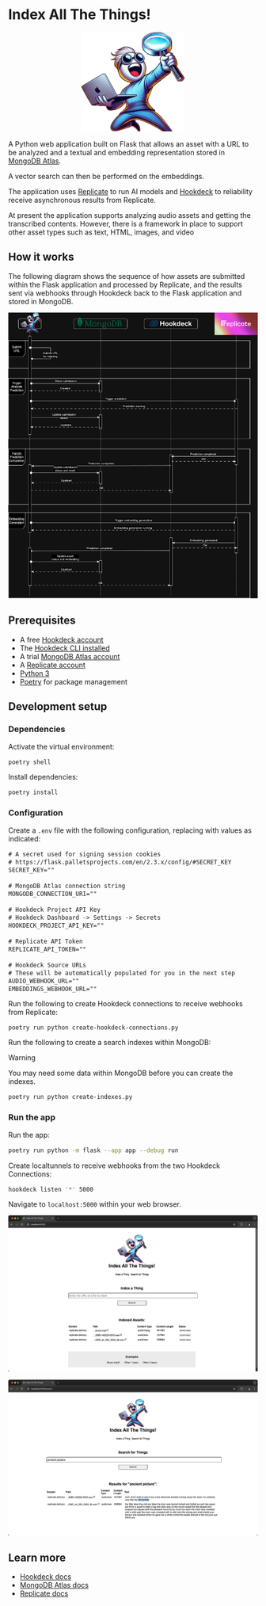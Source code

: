 # Index All The Things!

<p align="center">
<img src="docs/att.png" height="200" />
</p>

A Python web application built on Flask that allows an asset with a URL to be analyzed and a textual and embedding representation stored in [MongoDB Atlas](https://www.mongodb.com/atlas).

A vector search can then be performed on the embeddings.

The application uses [Replicate](https://replicate.com) to run AI models and [Hookdeck](https://hookdeck.com?ref=github-iatt) to reliability receive asynchronous results from Replicate.

At present the application supports analyzing audio assets and getting the transcribed contents. However, there is a framework in place to support other asset types such as text, HTML, images, and video

## How it works

The following diagram shows the sequence of how assets are submitted within the Flask application and processed by Replicate, and the results sent via webhooks through Hookdeck back to the Flask application and stored in MongoDB.

![Index All The Things Sequence Diagram](docs/sequence-diagram.png)

## Prerequisites

- A free [Hookdeck account](https://dashboard.hookdeck.com/signup?ref=github-iatt)
- The [Hookdeck CLI installed](https://hookdeck.com/docs/cli?ref=github-iatt)
- A trial [MongoDB Atlas account](https://www.mongodb.com/cloud/atlas/register)
- A [Replicate account](https://replicate.com/signin)
- [Python 3](https://www.python.org/downloads/)
- [Poetry](https://python-poetry.org/docs/#installation) for package management

## Development setup

### Dependencies

Activate the virtual environment:

```sh
poetry shell
```

Install dependencies:

```sh
poetry install
```

### Configuration

Create a `.env` file with the following configuration, replacing with values as indicated:

```
# A secret used for signing session cookies
# https://flask.palletsprojects.com/en/2.3.x/config/#SECRET_KEY
SECRET_KEY=""

# MongoDB Atlas connection string
MONGODB_CONNECTION_URI=""

# Hookdeck Project API Key
# Hookdeck Dashboard -> Settings -> Secrets
HOOKDECK_PROJECT_API_KEY=""

# Replicate API Token
REPLICATE_API_TOKEN=""

# Hookdeck Source URLs
# These will be automatically populated for you in the next step
AUDIO_WEBHOOK_URL=""
EMBEDDINGS_WEBHOOK_URL=""
```

Run the following to create Hookdeck connections to receive webhooks from Replicate:

```sh
poetry run python create-hookdeck-connections.py
```

Run the following to create a search indexes within MongoDB:

> [!WARNING]
> You may need some data within MongoDB before you can create the indexes.

```sh
poetry run python create-indexes.py
```

### Run the app

Run the app:

```sh
poetry run python -m flask --app app --debug run
```

Create localtunnels to receive webhooks from the two Hookdeck Connections:

```sh
hookdeck listen '*' 5000
```

Navigate to `localhost:5000` within your web browser.

![Index All The Things home page running in a web browser](docs/iatt-home.png)

![Index All The Things search page with search result running in a web browser](docs/iatt-search.png)

## Learn more

- [Hookdeck docs](https://hookdeck.com/docs?ref=github-iatt)
- [MongoDB Atlas docs](https://www.mongodb.com/docs/atlas/)
- [Replicate docs](https://replicate.com/docs/)
